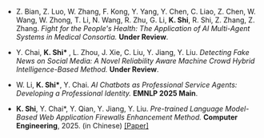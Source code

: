 - Z. Bian, Z. Luo, W. Zhang, F. Kong, Y. Yang, Y. Chen, C. Liao, Z. Chen, W. Wang, W. Zhong, T. Li, N. Wang, R. Zhu, G. Li, <strong>K. Shi</strong>, R. Shi, Z. Zhang, Z. Zhang. *Fight for the People's Health: The Application of AI Multi-Agent Systems in Medical Consortia.* <strong>Under Review</strong>.

- Y. Chai, <strong>K. Shi* </strong>, L. Zhou, J. Xie, C. Liu, Y. Jiang, Y. Liu. *Detecting Fake News on Social Media: A Novel Reliability Aware Machine Crowd Hybrid Intelligence-Based Method.* <strong>Under Review</strong>.

- W. Li, <strong>K. Shi*</strong>, Y. Chai. *AI Chatbots as Professional Service Agents: Developing a Professional Identity.* <strong>EMNLP 2025 Main</strong>.

- <strong>K. Shi</strong>, Y. Chai*, Y. Qian, Y. Jiang, Y. Liu. *Pre-trained Language Model-Based Web Application Firewalls Enhancement Method.* <strong>Computer Engineering</strong>, 2025. (in Chinese) [[Paper]](https://doi.org/10.19678/j.issn.1000-3428.0252100)
